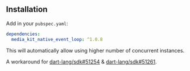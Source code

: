 ## Installation

Add in your `pubspec.yaml`:

```yaml
dependencies:
  media_kit_native_event_loop: ^1.0.8
```

This will automatically allow using higher number of concurrent instances.

A workaround for [dart-lang/sdk#51254](https://github.com/dart-lang/sdk/issues/51254) & [dart-lang/sdk#51261](https://github.com/dart-lang/sdk/issues/51261).
